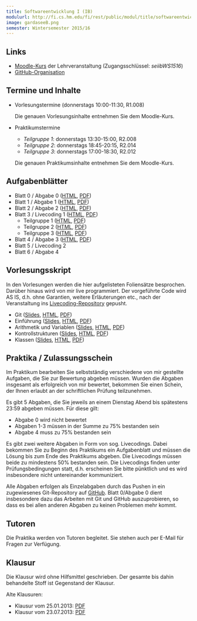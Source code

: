 ```yaml
---
title: Softwareentwicklung I (IB)
modulurl: http://fi.cs.hm.edu/fi/rest/public/modul/title/softwareentwicklungiib
image: gardaseeB.png
semester: Wintersemester 2015/16
---
```


<div class="row">
<div class="span6">

## Links

-   [Moodle-Kurs](https://moodle.hm.edu/course/view.php?id=6778) der Lehrveranstaltung
    (Zugangsschlüssel: *seiibWS1516*)
-   [GitHub-Organisation](https://github.com/seiib-15WS)

## Termine und Inhalte

-   Vorlesungstermine (donnerstags 10:00-11:30, R1.008)

    Die genauen Vorlesungsinhalte entnehmen Sie dem Moodle-Kurs.

-   Praktikumstermine

    -   *Teilgruppe 1*: donnerstags 13:30-15:00, R2.008
    -   *Teilgruppe 2*: donnerstags 18:45-20:15, R2.014
    -   *Teilgruppe 3*: donnerstags 17:00-18:30, R2.012

    Die genauen Praktikumsinhalte entnehmen Sie dem Moodle-Kurs.

## Aufgabenblätter

-   Blatt 0 / Abgabe 0
    ([HTML](/lectures/seiib/html/Blatt00.html),
     [PDF](/lectures/seiib/pdf/Blatt00.pdf))
-   Blatt 1 / Abgabe 1
    ([HTML](/lectures/seiib/html/Blatt01.html),
     [PDF](/lectures/seiib/pdf/Blatt01.pdf))
-   Blatt 2 / Abgabe 2
    ([HTML](/lectures/seiib/html/Blatt02.html),
     [PDF](/lectures/seiib/pdf/Blatt02.pdf))
-   Blatt 3 / Livecoding 1
    ([HTML](/lectures/seiib/html/Blatt03.html),
     [PDF](/lectures/seiib/pdf/Blatt03.pdf))
    -   Teilgruppe 1
        ([HTML](/lectures/seiib/html/Blatt03tg1.html),
         [PDF](/lectures/seiib/pdf/Blatt03tg1.pdf))
    -   Teilgruppe 2
        ([HTML](/lectures/seiib/html/Blatt03tg2.html),
         [PDF](/lectures/seiib/pdf/Blatt03tg2.pdf))
    -   Teilgruppe 3
        ([HTML](/lectures/seiib/html/Blatt03tg3.html),
         [PDF](/lectures/seiib/pdf/Blatt03tg3.pdf))
-   Blatt 4 / Abgabe 3
    ([HTML](/lectures/seiib/html/Blatt04.html),
     [PDF](/lectures/seiib/pdf/Blatt04.pdf))
-   Blatt 5 / Livecoding 2
-   Blatt 6 / Abgabe 4

## Vorlesungsskript

In den Vorlesungen werden die hier aufgelisteten Foliensätze besprochen. Darüber
hinaus wird von mir live programmiert. Der vorgeführte Code wird AS IS, d.h. ohne
Garantien, weitere Erläuterungen etc., nach der Veranstaltung ins
[Livecoding-Repository](https://github.com/seiib-15WS/livecoding) gepusht.

-   Git
    ([Slides](/lectures/seiib/presentation/00_Git.html),
    [HTML](/lectures/seiib/html/00_Git.html),
    [PDF](/lectures/seiib/pdf/00_Git.pdf))
-   Einführung
    ([Slides](/lectures/seiib/presentation/01_Einfuehrung.html),
    [HTML](/lectures/seiib/html/01_Einfuehrung.html),
    [PDF](/lectures/seiib/pdf/01_Einfuehrung.pdf))
-   Arithmetik und Variablen
    ([Slides](/lectures/seiib/presentation/02_ArithmetikUndVariablen.html),
    [HTML](/lectures/seiib/html/02_ArithmetikUndVariablen.html),
    [PDF](/lectures/seiib/pdf/02_ArithmetikUndVariablen.pdf))
-   Kontrollstrukturen
    ([Slides](/lectures/seiib/presentation/03_Kontrollstrukturen.html),
    [HTML](/lectures/seiib/html/03_Kontrollstrukturen.html),
    [PDF](/lectures/seiib/pdf/03_Kontrollstrukturen.pdf))
-   Klassen
    ([Slides](/lectures/seiib/presentation/04_Klassen.html),
    [HTML](/lectures/seiib/html/04_Klassen.html),
    [PDF](/lectures/seiib/pdf/04_Klassen.pdf))

</div>
<div class="span6">

## Praktika / Zulassungsschein

Im Praktikum bearbeiten Sie selbstständig verschiedene von mir gestellte Aufgaben, die
Sie zur Bewertung abgeben müssen. Wurden die Abgaben insgesamt als erfolgreich von mir
bewertet, bekommen Sie einen Schein, der Ihnen erlaubt an der schriftlichen Prüfung
teilzunehmen.

Es gibt 5 Abgaben, die Sie jeweils an einem Dienstag Abend bis spätestens 23:59 abgeben
müssen. Für diese gilt:

-   Abgabe 0 wird nicht bewertet
-   Abgaben 1-3 müssen in der Summe zu 75% bestanden sein
-   Abgabe 4 muss zu 75% bestanden sein

Es gibt zwei weitere Abgaben in Form von sog. Livecodings. Dabei bekommen Sie zu
Beginn des Praktikums ein Aufgabenblatt und müssen die Lösung bis zum Ende des
Praktikums abgeben. Die Livecodings müssen beide zu mindestens 50% bestanden
sein. Die Livecodings finden unter Prüfungsbedingungen statt, d.h. erscheinen Sie
bitte pünktlich und es wird insbesondere nicht untereinander kommuniziert.

Alle Abgaben erfolgen als Einzelabgaben durch das Pushen in ein zugewiesenes
Git-Repository auf [GitHub](https://github.com/seiib-15WS). Blatt 0/Abgabe 0 dient
insbesondere dazu das Arbeiten mit Git und GitHub auszuprobieren, so dass es bei allen
anderen Abgaben zu keinen Problemen mehr kommt.

## Tutoren

Die Praktika werden von Tutoren begleitet.
Sie stehen auch per E-Mail für Fragen zur Verfügung.

## Klausur

Die Klausur wird ohne Hilfsmittel geschrieben. Der gesamte bis dahin behandelte
Stoff ist Gegenstand der Klausur.

Alte Klausuren:

-   Klausur vom 25.01.2013: [PDF](/lectures/seiib/pdf/KlausurWS12.pdf)
-   Klausur vom 23.07.2013: [PDF](/lectures/seiib/pdf/KlausurSS13.pdf)

</div>
</div>
